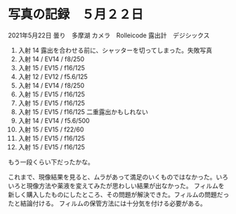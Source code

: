 # 写真の記録　５月２２日

2021年5月22日 曇り　多摩湖
カメラ　Rolleicode
露出計　デジシックス

1. 入射 14 露出を合わせる前に、シャッターを切ってしまった。失敗写真
2. 入射 14 / EV14 / f8/250 
3. 入射 15 / EV15 / f16/125
4. 入射 12 / EV12 / f5.6/125
5. 入射 14 / EV14 / f8/250
6. 入射 15 / EV15 / f16/125
7. 入射 15 / EV15 / f16/125
8. 入射 15 / EV15 / f16/125  二重露出かもしれない
9. 入射 14 / EV14 / f5.6/500
10. 入射 15 / EV15 / f22/60
11.  入射 15 / EV15 / f16/125
12.  入射 15 / EV15 / f16/125

もう一段くらい下だったかな。

これまで、現像結果を見ると、ムラがあって満足のいくものではなかった。いろいろと現像方法や薬液を変えてみたが思わしい結果が出なかった。
フィルムを新しく購入したものにしたところ、その問題が解決できた。フィルムの問題だったと結論付ける。
フィルムの保管方法には十分気を付ける必要がある。